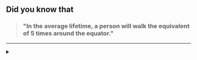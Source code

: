 ## Did you know that

<h3>
  <blockquote>
<!--START_SECTION:debris-->                                                                                                                                                                                                                              
"In the average lifetime, a person will walk the equivalent of 5 times around the equator."
<!--END_SECTION:debris-->
  </blockquote>
</h3>

-----

<details>
  <summary></summary>

<img src="https://github-readme-stats.vercel.app/api?show_icons=true&hide=issues&username=ekickx"> <img src="https://github-readme-stats.vercel.app/api/top-langs/?layout=compact&username=ekickx">

</details>
